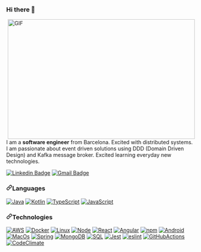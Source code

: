 ### Hi there 👋
<!--
**avall/avall** is a ✨ _special_ ✨ repository because its `README.md` (this file) appears on your GitHub profile.

Here are some ideas to get you started:

- 🔭 I’m currently working on ...
- 🌱 I’m currently learning ...
- 👯 I’m looking to collaborate on ...
- 🤔 I’m looking for help with ...
- 💬 Ask me about ...
- 📫 How to reach me: ...
- 😄 Pronouns: ...
- ⚡ Fun fact: ...
-->
<p><a target="_blank" rel="noopener noreferrer" href="https://github.com/abhisheknaiidu/abhisheknaiidu/blob/master/code.gif?raw=true"><img align="right" alt="GIF" src="https://github.com/abhisheknaiidu/abhisheknaiidu/raw/master/code.gif?raw=true" width="500" height="320" style="max-width:100%;"></a></p>
<p>I am a <strong>software engineer</strong> from Barcelona. Excited with distributed systems. I am passionate about event driven solutions using DDD (Domain Driven Design) and Kafka message broker. Excited learning everyday new technologies.</p>
<p><a href="https://www.linkedin.com/in/alex-vall-09a2b25/" rel="nofollow"><img src="https://camo.githubusercontent.com/b835418fa17dc1cdb5e090c1db872b2509babff5bf9a3602bf598aeb2adcebcd/68747470733a2f2f696d672e736869656c64732e696f2f62616467652f2d66657272616f626f782d626c75653f7374796c653d666c61742d737175617265266c6f676f3d4c696e6b6564696e266c6f676f436f6c6f723d7768697465266c696e6b3d68747470733a2f2f7777772e6c696e6b6564696e2e636f6d2f696e2f6361726c6f732d66657272616f2d61303934363962372f" alt="Linkedin Badge" data-canonical-src="https://img.shields.io/badge/-avall-blue?style=flat-square&amp;logo=Linkedin&amp;logoColor=white&amp;link=https://www.linkedin.com/in/alex-vall-09a2b25/" style="max-width:100%;"></a>
<a href="mailto:alex.vall.mainou@gmail.com"><img src="https://camo.githubusercontent.com/3855179cea0d2718c02e81c6064ea4bac035d9267b848515d2622529c2530d9c/68747470733a2f2f696d672e736869656c64732e696f2f62616467652f2d66657272616f626f7840676d61696c2e636f6d2d6331343433383f7374796c653d666c61742d737175617265266c6f676f3d476d61696c266c6f676f436f6c6f723d7768697465266c696e6b3d6d61696c746f3a66657272616f626f7840676d61696c2e636f6d" alt="Gmail Badge" data-canonical-src="https://img.shields.io/badge/-alex.vall.mainou@gmail.com-c14438?style=flat-square&amp;logo=Gmail&amp;logoColor=white&amp;link=mailto:alex.vall.mainou@gmail.com" style="max-width:100%;"></a></p>
<h3><a id="user-content-languages" class="anchor" aria-hidden="true" href="#languages"><svg class="octicon octicon-link" viewBox="0 0 16 16" version="1.1" width="16" height="16" aria-hidden="true"><path fill-rule="evenodd" d="M7.775 3.275a.75.75 0 001.06 1.06l1.25-1.25a2 2 0 112.83 2.83l-2.5 2.5a2 2 0 01-2.83 0 .75.75 0 00-1.06 1.06 3.5 3.5 0 004.95 0l2.5-2.5a3.5 3.5 0 00-4.95-4.95l-1.25 1.25zm-4.69 9.64a2 2 0 010-2.83l2.5-2.5a2 2 0 012.83 0 .75.75 0 001.06-1.06 3.5 3.5 0 00-4.95 0l-2.5 2.5a3.5 3.5 0 004.95 4.95l1.25-1.25a.75.75 0 00-1.06-1.06l-1.25 1.25a2 2 0 01-2.83 0z"></path></svg></a>Languages</h3>
<p>
<a target="_blank" rel="noopener noreferrer" href="https://camo.githubusercontent.com/4a6e72af302f06613ef9375d1bd0cfed0592654a0eb667fed54633f688004f4b/68747470733a2f2f696d672e736869656c64732e696f2f62616467652f2d4a6176612d3030303f266c6f676f3d4a617661266c6f676f436f6c6f723d303037333936"><img src="https://camo.githubusercontent.com/4a6e72af302f06613ef9375d1bd0cfed0592654a0eb667fed54633f688004f4b/68747470733a2f2f696d672e736869656c64732e696f2f62616467652f2d4a6176612d3030303f266c6f676f3d4a617661266c6f676f436f6c6f723d303037333936" alt="Java" data-canonical-src="https://img.shields.io/badge/-Java-000?&amp;logo=Java&amp;logoColor=007396" style="max-width:100%;"></a>
<a target="_blank" rel="noopener noreferrer" href="https://camo.githubusercontent.com/522a270b0c7a36d25f25c98a4933e81dceaaef5bba4d7233ec05577efdcbf5e1/68747470733a2f2f696d672e736869656c64732e696f2f62616467652f2d4b6f746c696e2d3030303f6c6f676f3d6b6f746c696e266c6f676f436f6c6f723d303037333936"><img src="https://camo.githubusercontent.com/522a270b0c7a36d25f25c98a4933e81dceaaef5bba4d7233ec05577efdcbf5e1/68747470733a2f2f696d672e736869656c64732e696f2f62616467652f2d4b6f746c696e2d3030303f6c6f676f3d6b6f746c696e266c6f676f436f6c6f723d303037333936" alt="Kotlin" data-canonical-src="https://img.shields.io/badge/-Kotlin-000?logo=kotlin&amp;logoColor=007396" style="max-width:100%;"></a>
<a target="_blank" rel="noopener noreferrer" href="https://camo.githubusercontent.com/0e2611d64293f3676d77ce51169403831b38612be97ade095abebd1350c1b12a/68747470733a2f2f696d672e736869656c64732e696f2f62616467652f2d547970655363726970742d3030303f266c6f676f3d54797065536372697074"><img src="https://camo.githubusercontent.com/0e2611d64293f3676d77ce51169403831b38612be97ade095abebd1350c1b12a/68747470733a2f2f696d672e736869656c64732e696f2f62616467652f2d547970655363726970742d3030303f266c6f676f3d54797065536372697074" alt="TypeScript" data-canonical-src="https://img.shields.io/badge/-TypeScript-000?&amp;logo=TypeScript" style="max-width:100%;"></a>
<a target="_blank" rel="noopener noreferrer" href="https://camo.githubusercontent.com/e05eaf8bb60da08c9b55036474c4e1f86a4c9ce6e3360d43cc97335309dba6b0/68747470733a2f2f696d672e736869656c64732e696f2f62616467652f2d4a6176615363726970742d3030303f266c6f676f3d4a617661536372697074"><img src="https://camo.githubusercontent.com/e05eaf8bb60da08c9b55036474c4e1f86a4c9ce6e3360d43cc97335309dba6b0/68747470733a2f2f696d672e736869656c64732e696f2f62616467652f2d4a6176615363726970742d3030303f266c6f676f3d4a617661536372697074" alt="JavaScript" data-canonical-src="https://img.shields.io/badge/-JavaScript-000?&amp;logo=JavaScript" style="max-width:100%;"></a></p>

<h3><a id="user-content-technologies" class="anchor" aria-hidden="true" href="#technologies"><svg class="octicon octicon-link" viewBox="0 0 16 16" version="1.1" width="16" height="16" aria-hidden="true"><path fill-rule="evenodd" d="M7.775 3.275a.75.75 0 001.06 1.06l1.25-1.25a2 2 0 112.83 2.83l-2.5 2.5a2 2 0 01-2.83 0 .75.75 0 00-1.06 1.06 3.5 3.5 0 004.95 0l2.5-2.5a3.5 3.5 0 00-4.95-4.95l-1.25 1.25zm-4.69 9.64a2 2 0 010-2.83l2.5-2.5a2 2 0 012.83 0 .75.75 0 001.06-1.06 3.5 3.5 0 00-4.95 0l-2.5 2.5a3.5 3.5 0 004.95 4.95l1.25-1.25a.75.75 0 00-1.06-1.06l-1.25 1.25a2 2 0 01-2.83 0z"></path></svg></a>Technologies</h3>
<p><a target="_blank" rel="noopener noreferrer" href="https://camo.githubusercontent.com/ca1ee2827d565c2c5567e699f3de6ab1e8522d15fff9a0c765c256786b73f232/68747470733a2f2f696d672e736869656c64732e696f2f62616467652f2d4157532d3030303f266c6f676f3d416d617a6f6e2d415753266c6f676f436f6c6f723d463930"><img src="https://camo.githubusercontent.com/ca1ee2827d565c2c5567e699f3de6ab1e8522d15fff9a0c765c256786b73f232/68747470733a2f2f696d672e736869656c64732e696f2f62616467652f2d4157532d3030303f266c6f676f3d416d617a6f6e2d415753266c6f676f436f6c6f723d463930" alt="AWS" data-canonical-src="https://img.shields.io/badge/-AWS-000?&amp;logo=Amazon-AWS&amp;logoColor=F90" style="max-width:100%;"></a>
<a target="_blank" rel="noopener noreferrer" href="https://camo.githubusercontent.com/d55267447719050ab5ebca59a39b16b7161fb1231c85105dc7485cb21f4ca449/68747470733a2f2f696d672e736869656c64732e696f2f62616467652f2d446f636b65722d3030303f266c6f676f3d446f636b6572"><img src="https://camo.githubusercontent.com/d55267447719050ab5ebca59a39b16b7161fb1231c85105dc7485cb21f4ca449/68747470733a2f2f696d672e736869656c64732e696f2f62616467652f2d446f636b65722d3030303f266c6f676f3d446f636b6572" alt="Docker" data-canonical-src="https://img.shields.io/badge/-Docker-000?&amp;logo=Docker" style="max-width:100%;"></a>
<a target="_blank" rel="noopener noreferrer" href="https://camo.githubusercontent.com/8d54368e90c38948f928f835a0984a7eaaac2788a34446560d21ebf449ec4724/68747470733a2f2f696d672e736869656c64732e696f2f62616467652f2d4c696e75782d3030303f266c6f676f3d4c696e7578"><img src="https://camo.githubusercontent.com/8d54368e90c38948f928f835a0984a7eaaac2788a34446560d21ebf449ec4724/68747470733a2f2f696d672e736869656c64732e696f2f62616467652f2d4c696e75782d3030303f266c6f676f3d4c696e7578" alt="Linux" data-canonical-src="https://img.shields.io/badge/-Linux-000?&amp;logo=Linux" style="max-width:100%;"></a>
<a target="_blank" rel="noopener noreferrer" href="https://camo.githubusercontent.com/fa827798d232c864201ff80f1447952384bf89ab1002d90ddf9e1fb856959ff0/68747470733a2f2f696d672e736869656c64732e696f2f62616467652f2d4e6f64654a732d3030303f266c6f676f3d6e6f64652d646f742d6a73"><img src="https://camo.githubusercontent.com/fa827798d232c864201ff80f1447952384bf89ab1002d90ddf9e1fb856959ff0/68747470733a2f2f696d672e736869656c64732e696f2f62616467652f2d4e6f64654a732d3030303f266c6f676f3d6e6f64652d646f742d6a73" alt="Node" data-canonical-src="https://img.shields.io/badge/-NodeJs-000?&amp;logo=node-dot-js" style="max-width:100%;"></a>
<a target="_blank" rel="noopener noreferrer" href="https://camo.githubusercontent.com/6424c761a99e4d5a5dba0f726fd292a299dc8e695868dce735863ddd6ec753f3/68747470733a2f2f696d672e736869656c64732e696f2f62616467652f2d52656163742d3030303f266c6f676f3d5265616374"><img src="https://camo.githubusercontent.com/6424c761a99e4d5a5dba0f726fd292a299dc8e695868dce735863ddd6ec753f3/68747470733a2f2f696d672e736869656c64732e696f2f62616467652f2d52656163742d3030303f266c6f676f3d5265616374" alt="React" data-canonical-src="https://img.shields.io/badge/-React-000?&amp;logo=React" style="max-width:100%;"></a>
<a target="_blank" rel="noopener noreferrer" href="https://camo.githubusercontent.com/3cdfc83821f6de9fbbb989c813d9a6376e834637701278a7002b66d71a23b9b2/68747470733a2f2f696d672e736869656c64732e696f2f62616467652f2d416e67756c61722d3030303f266c6f676f3d416e67756c6172"><img src="https://camo.githubusercontent.com/3cdfc83821f6de9fbbb989c813d9a6376e834637701278a7002b66d71a23b9b2/68747470733a2f2f696d672e736869656c64732e696f2f62616467652f2d416e67756c61722d3030303f266c6f676f3d416e67756c6172" alt="Angular" data-canonical-src="https://img.shields.io/badge/-Angular-000?&amp;logo=Angular" style="max-width:100%;"></a>
<a target="_blank" rel="noopener noreferrer" href="https://camo.githubusercontent.com/d22383aafa04c2861d0ecbb94b3160a49c717068a732c4b017809daa451af0ff/68747470733a2f2f696d672e736869656c64732e696f2f62616467652f2d6e706d2d3030303f266c6f676f3d6e706d"><img src="https://camo.githubusercontent.com/d22383aafa04c2861d0ecbb94b3160a49c717068a732c4b017809daa451af0ff/68747470733a2f2f696d672e736869656c64732e696f2f62616467652f2d6e706d2d3030303f266c6f676f3d6e706d" alt="npm" data-canonical-src="https://img.shields.io/badge/-npm-000?&amp;logo=npm" style="max-width:100%;"></a>
<a target="_blank" rel="noopener noreferrer" href="https://camo.githubusercontent.com/467ddb9dbcc4d99c0a65bb5b13ccd876c3a55b5a3a813b4afdae56ba382dc528/68747470733a2f2f696d672e736869656c64732e696f2f62616467652f2d416e64726f69642d3030303f266c6f676f3d416e64726f6964"><img src="https://camo.githubusercontent.com/467ddb9dbcc4d99c0a65bb5b13ccd876c3a55b5a3a813b4afdae56ba382dc528/68747470733a2f2f696d672e736869656c64732e696f2f62616467652f2d416e64726f69642d3030303f266c6f676f3d416e64726f6964" alt="Android" data-canonical-src="https://img.shields.io/badge/-Android-000?&amp;logo=Android" style="max-width:100%;"></a>
<a target="_blank" rel="noopener noreferrer" href="https://camo.githubusercontent.com/56c3d48602566a0ea914fcf1b41d7c9ede77bb27b8958d72c9a871cc91036e7a/68747470733a2f2f696d672e736869656c64732e696f2f62616467652f2d4d61634f732d3030303f266c6f676f3d4d61634f73"><img src="https://camo.githubusercontent.com/56c3d48602566a0ea914fcf1b41d7c9ede77bb27b8958d72c9a871cc91036e7a/68747470733a2f2f696d672e736869656c64732e696f2f62616467652f2d4d61634f732d3030303f266c6f676f3d4d61634f73" alt="MacOs" data-canonical-src="https://img.shields.io/badge/-MacOs-000?&amp;logo=MacOs" style="max-width:100%;"></a>
<a target="_blank" rel="noopener noreferrer" href="https://camo.githubusercontent.com/3336e60f272eeeeb4856b0cd0f533e50731f71bc63ef353a6ac3e26f976d81d6/68747470733a2f2f696d672e736869656c64732e696f2f62616467652f2d537072696e672d3030303f266c6f676f3d537072696e67"><img src="https://camo.githubusercontent.com/3336e60f272eeeeb4856b0cd0f533e50731f71bc63ef353a6ac3e26f976d81d6/68747470733a2f2f696d672e736869656c64732e696f2f62616467652f2d537072696e672d3030303f266c6f676f3d537072696e67" alt="Spring" data-canonical-src="https://img.shields.io/badge/-Spring-000?&amp;logo=Spring" style="max-width:100%;"></a>
<a target="_blank" rel="noopener noreferrer" href="https://camo.githubusercontent.com/0f1312779385be04f33e5c7aff10475c78314184a65a2cfad9bfae1a8604c5f8/68747470733a2f2f696d672e736869656c64732e696f2f62616467652f2d4d6f6e676f44422d3030303f266c6f676f3d6d6f6e676f6462"><img src="https://camo.githubusercontent.com/0f1312779385be04f33e5c7aff10475c78314184a65a2cfad9bfae1a8604c5f8/68747470733a2f2f696d672e736869656c64732e696f2f62616467652f2d4d6f6e676f44422d3030303f266c6f676f3d6d6f6e676f6462" alt="MongoDB" data-canonical-src="https://img.shields.io/badge/-MongoDB-000?&amp;logo=mongodb" style="max-width:100%;"></a>
<a target="_blank" rel="noopener noreferrer" href="https://camo.githubusercontent.com/60a3ac562cd5f72985377d0cc4c34ea9cb1c948fce0668385d8b32cbf5a90247/68747470733a2f2f696d672e736869656c64732e696f2f62616467652f2d53514c2d3030303f266c6f676f3d4d7953514c"><img src="https://camo.githubusercontent.com/60a3ac562cd5f72985377d0cc4c34ea9cb1c948fce0668385d8b32cbf5a90247/68747470733a2f2f696d672e736869656c64732e696f2f62616467652f2d53514c2d3030303f266c6f676f3d4d7953514c" alt="SQL" data-canonical-src="https://img.shields.io/badge/-SQL-000?&amp;logo=MySQL" style="max-width:100%;"></a>
<a target="_blank" rel="noopener noreferrer" href="https://camo.githubusercontent.com/a57ce9a9c5102d80a8e0d525e73e4b005205d54d815c768c8561cfb7b83715a4/68747470733a2f2f696d672e736869656c64732e696f2f62616467652f2d6a6573742d3030303f266c6f676f3d6a657374"><img src="https://camo.githubusercontent.com/a57ce9a9c5102d80a8e0d525e73e4b005205d54d815c768c8561cfb7b83715a4/68747470733a2f2f696d672e736869656c64732e696f2f62616467652f2d6a6573742d3030303f266c6f676f3d6a657374" alt="Jest" data-canonical-src="https://img.shields.io/badge/-jest-000?&amp;logo=jest" style="max-width:100%;"></a>
<a target="_blank" rel="noopener noreferrer" href="https://camo.githubusercontent.com/c38a952c473af5602de39e86a7e10d1766268a4d6f8bd2663a3ab073120d39fe/68747470733a2f2f696d672e736869656c64732e696f2f62616467652f2d65736c696e742d3030303f266c6f676f3d65736c696e74"><img src="https://camo.githubusercontent.com/c38a952c473af5602de39e86a7e10d1766268a4d6f8bd2663a3ab073120d39fe/68747470733a2f2f696d672e736869656c64732e696f2f62616467652f2d65736c696e742d3030303f266c6f676f3d65736c696e74" alt="eslint" data-canonical-src="https://img.shields.io/badge/-eslint-000?&amp;logo=eslint" style="max-width:100%;"></a>
<a target="_blank" rel="noopener noreferrer" href="https://camo.githubusercontent.com/ddd605e2afaf5262b290fcdfc3bdc155f631a7b5e741554a28514c643ae9800d/68747470733a2f2f696d672e736869656c64732e696f2f62616467652f2d476974487562416374696f6e732d3030303f266c6f676f3d6769746875622d616374696f6e73"><img src="https://camo.githubusercontent.com/ddd605e2afaf5262b290fcdfc3bdc155f631a7b5e741554a28514c643ae9800d/68747470733a2f2f696d672e736869656c64732e696f2f62616467652f2d476974487562416374696f6e732d3030303f266c6f676f3d6769746875622d616374696f6e73" alt="GitHubActions" data-canonical-src="https://img.shields.io/badge/-GitHubActions-000?&amp;logo=github-actions" style="max-width:100%;"></a>
<a target="_blank" rel="noopener noreferrer" href="https://camo.githubusercontent.com/8df98cf21e866e3c3ca60aa95bbcfadb9c912c670eef0df4e39cbbb6437fcf50/68747470733a2f2f696d672e736869656c64732e696f2f62616467652f2d436f6465436c696d6174652d3030303f266c6f676f3d636f64652d636c696d617465"><img src="https://camo.githubusercontent.com/8df98cf21e866e3c3ca60aa95bbcfadb9c912c670eef0df4e39cbbb6437fcf50/68747470733a2f2f696d672e736869656c64732e696f2f62616467652f2d436f6465436c696d6174652d3030303f266c6f676f3d636f64652d636c696d617465" alt="CodeClimate" data-canonical-src="https://img.shields.io/badge/-CodeClimate-000?&amp;logo=code-climate" style="max-width:100%;"></a></p>
